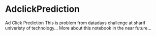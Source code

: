 # AdclickPrediction
Ad Click Prediction
This is problem from datadays challenge at sharif univeristy of technology...
More about this notebook in the near future...
